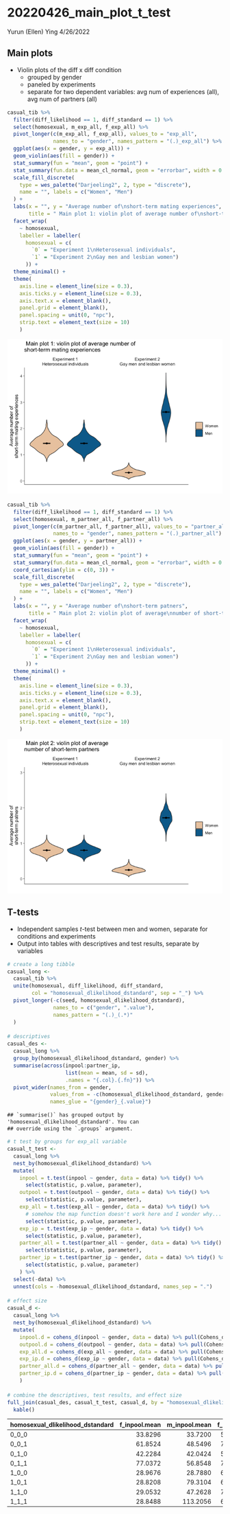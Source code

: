 20220426_main_plot_t\_test
================
Yurun (Ellen) Ying
4/26/2022

## Main plots

-   Violin plots of the diff x diff condition
    -   grouped by gender
    -   paneled by experiments
    -   separate for two dependent variables: avg num of experiences
        (all), avg num of partners (all)

``` r
casual_tib %>% 
  filter(diff_likelihood == 1, diff_standard == 1) %>% 
  select(homosexual, m_exp_all, f_exp_all) %>% 
  pivot_longer(c(m_exp_all, f_exp_all), values_to = "exp_all",
               names_to = "gender", names_pattern = "(.)_exp_all") %>% 
  ggplot(aes(x = gender, y = exp_all)) +
  geom_violin(aes(fill = gender)) +
  stat_summary(fun = "mean", geom = "point") +
  stat_summary(fun.data = mean_cl_normal, geom = "errorbar", width = 0.2) +
  scale_fill_discrete(
    type = wes_palette("Darjeeling2", 2, type = "discrete"),
    name = "", labels = c("Women", "Men")
  ) +
  labs(x = "", y = "Average number of\nshort-term mating experiences",
       title = " Main plot 1: violin plot of average number of\nshort-term mating experiences") +
  facet_wrap(
    ~ homosexual,
    labeller = labeller(
      homosexual = c(
        `0` = "Experiment 1\nHeterosexual individuals",
        `1` = "Experiment 2\nGay men and lesbian women")
      )) +
  theme_minimal() +
  theme(
    axis.line = element_line(size = 0.3),
    axis.ticks.y = element_line(size = 0.3),
    axis.text.x = element_blank(),
    panel.grid = element_blank(),
    panel.spacing = unit(0, "npc"),
    strip.text = element_text(size = 10)
    )
```

![](20220426_main_plot_t_test_files/figure-gfm/violin_exp-1.png)<!-- -->

``` r
casual_tib %>% 
  filter(diff_likelihood == 1, diff_standard == 1) %>% 
  select(homosexual, m_partner_all, f_partner_all) %>% 
  pivot_longer(c(m_partner_all, f_partner_all), values_to = "partner_all",
               names_to = "gender", names_pattern = "(.)_partner_all") %>% 
  ggplot(aes(x = gender, y = partner_all)) +
  geom_violin(aes(fill = gender)) +
  stat_summary(fun = "mean", geom = "point") +
  stat_summary(fun.data = mean_cl_normal, geom = "errorbar", width = 0.2) +
  coord_cartesian(ylim = c(0, 3)) +
  scale_fill_discrete(
    type = wes_palette("Darjeeling2", 2, type = "discrete"),
    name = "", labels = c("Women", "Men")
  ) +
  labs(x = "", y = "Average number of\nshort-term patners",
       title = " Main plot 2: violin plot of average\nnumber of short-term partners") +
  facet_wrap(
    ~ homosexual,
    labeller = labeller(
      homosexual = c(
        `0` = "Experiment 1\nHeterosexual individuals",
        `1` = "Experiment 2\nGay men and lesbian women")
      )) +
  theme_minimal() +
  theme(
    axis.line = element_line(size = 0.3),
    axis.ticks.y = element_line(size = 0.3),
    axis.text.x = element_blank(),
    panel.grid = element_blank(),
    panel.spacing = unit(0, "npc"),
    strip.text = element_text(size = 10)
    )
```

![](20220426_main_plot_t_test_files/figure-gfm/violin_partner-1.png)<!-- -->

## T-tests

-   Independent samples *t*-test between men and women, separate for
    conditions and experiments
-   Output into tables with descriptives and test results, separate by
    variables

``` r
# create a long tibble
casual_long <- 
  casual_tib %>%
  unite(homosexual, diff_likelihood, diff_standard,
        col = "homosexual_dlikelihood_dstandard", sep = "_") %>% 
  pivot_longer(-c(seed, homosexual_dlikelihood_dstandard), 
               names_to = c("gender", ".value"), 
               names_pattern = "(.)_(.*)"
  )

# descriptives
casual_des <- 
  casual_long %>% 
  group_by(homosexual_dlikelihood_dstandard, gender) %>% 
  summarise(across(inpool:partner_ip, 
                   list(mean = mean, sd = sd),
                   .names = "{.col}.{.fn}")) %>% 
  pivot_wider(names_from = gender, 
              values_from = -c(homosexual_dlikelihood_dstandard, gender),
              names_glue = "{gender}_{.value}")
```

    ## `summarise()` has grouped output by 'homosexual_dlikelihood_dstandard'. You can
    ## override using the `.groups` argument.

``` r
# t test by groups for exp_all variable
casual_t_test <- 
  casual_long %>% 
  nest_by(homosexual_dlikelihood_dstandard) %>% 
  mutate(
    inpool = t.test(inpool ~ gender, data = data) %>% tidy() %>% 
      select(statistic, p.value, parameter),
    outpool = t.test(outpool ~ gender, data = data) %>% tidy() %>% 
      select(statistic, p.value, parameter),
    exp_all = t.test(exp_all ~ gender, data = data) %>% tidy() %>% 
      # somehow the map function doesn't work here and I wonder why...
      select(statistic, p.value, parameter),
    exp_ip = t.test(exp_ip ~ gender, data = data) %>% tidy() %>% 
      select(statistic, p.value, parameter),
    partner_all = t.test(partner_all ~ gender, data = data) %>% tidy() %>% 
      select(statistic, p.value, parameter),
    partner_ip = t.test(partner_ip ~ gender, data = data) %>% tidy() %>% 
      select(statistic, p.value, parameter)
    ) %>% 
  select(-data) %>% 
  unnest(cols = -homosexual_dlikelihood_dstandard, names_sep = ".")

# effect size
casual_d <- 
  casual_long %>% 
  nest_by(homosexual_dlikelihood_dstandard) %>% 
  mutate(
    inpool.d = cohens_d(inpool ~ gender, data = data) %>% pull(Cohens_d),
    outpool.d = cohens_d(outpool ~ gender, data = data) %>% pull(Cohens_d),
    exp_all.d = cohens_d(exp_all ~ gender, data = data) %>% pull(Cohens_d),
    exp_ip.d = cohens_d(exp_ip ~ gender, data = data) %>% pull(Cohens_d),
    partner_all.d = cohens_d(partner_all ~ gender, data = data) %>% pull(Cohens_d),
    partner_ip.d = cohens_d(partner_ip ~ gender, data = data) %>% pull(Cohens_d)
    )

# combine the descriptives, test results, and effect size
full_join(casual_des, casual_t_test, casual_d, by = "homosexual_dlikelihood_dstandard") %>% 
  kable()
```

| homosexual_dlikelihood_dstandard | f_inpool.mean | m_inpool.mean | f_inpool.sd | m_inpool.sd | f_outpool.mean | m_outpool.mean | f_outpool.sd | m_outpool.sd | f_exp_all.mean | m_exp_all.mean | f_exp_all.sd | m_exp_all.sd | f_exp_ip.mean | m_exp_ip.mean | f_exp_ip.sd | m_exp_ip.sd | f_partner_all.mean | m_partner_all.mean | f_partner_all.sd | m_partner_all.sd | f_partner_ip.mean | m_partner_ip.mean | f_partner_ip.sd | m_partner_ip.sd | inpool.statistic | inpool.p.value | inpool.parameter | outpool.statistic | outpool.p.value | outpool.parameter | exp_all.statistic | exp_all.p.value | exp_all.parameter | exp_ip.statistic | exp_ip.p.value | exp_ip.parameter | partner_all.statistic | partner_all.p.value | partner_all.parameter | partner_ip.statistic | partner_ip.p.value | partner_ip.parameter |
|:---------------------------------|--------------:|--------------:|------------:|------------:|---------------:|---------------:|-------------:|-------------:|---------------:|---------------:|-------------:|-------------:|--------------:|--------------:|------------:|------------:|-------------------:|-------------------:|-----------------:|-----------------:|------------------:|------------------:|----------------:|----------------:|-----------------:|---------------:|-----------------:|------------------:|----------------:|------------------:|------------------:|----------------:|------------------:|-----------------:|---------------:|-----------------:|----------------------:|--------------------:|----------------------:|---------------------:|-------------------:|---------------------:|
| 0_0\_0                           |       33.8296 |       33.7200 |    5.548124 |    5.592970 |       116.1704 |       116.2800 |     5.548124 |     5.592970 |      0.4962667 |      0.4962667 |    0.1180591 |    0.1180591 |      2.197034 |      2.207255 |   0.3660900 |   0.3824203 |          0.3131147 |          0.3131147 |        0.0614255 |        0.0614255 |          1.385466 |          1.390618 |       0.1224168 |       0.1245132 |        0.6956074 |      0.4867071 |         4997.676 |        -0.6956074 |       0.4867071 |          4997.676 |          0.000000 |       1.0000000 |          4998.000 |       -0.9653458 |      0.3344184 |         4988.511 |              0.000000 |           1.0000000 |              4998.000 |            -1.475276 |          0.1402014 |             4996.560 |
| 0_0\_1                           |       61.8524 |       48.5496 |    7.104957 |    5.749014 |        88.1476 |       101.4504 |     7.104957 |     5.749014 |      0.9115040 |      0.9115040 |    0.1587309 |    0.1587309 |      2.208781 |      2.815906 |   0.2780305 |   0.3600298 |          0.5711387 |          0.5711387 |        0.0816486 |        0.0816486 |          1.383136 |          1.764784 |       0.0927250 |       0.1451402 |       72.7759281 |      0.0000000 |         4789.482 |       -72.7759281 |       0.0000000 |          4789.482 |          0.000000 |       1.0000000 |          4998.000 |      -66.7336456 |      0.0000000 |         4697.662 |              0.000000 |           1.0000000 |              4998.000 |          -110.795100 |          0.0000000 |             4247.630 |
| 0_1\_0                           |       42.2284 |       42.0424 |    5.951740 |    5.859278 |       107.7716 |       107.9576 |     5.951740 |     5.859278 |      0.7844027 |      0.7844027 |    0.1750587 |    0.1750587 |      2.782800 |      2.796560 |   0.4665798 |   0.4812486 |          0.4395600 |          0.4395600 |        0.0770521 |        0.0770521 |          1.558614 |          1.565658 |       0.1361085 |       0.1418986 |        1.1135183 |      0.2655395 |         4996.775 |        -1.1135183 |       0.2655395 |          4996.775 |          0.000000 |       1.0000000 |          4998.000 |       -1.0263639 |      0.3047698 |         4993.219 |              0.000000 |           1.0000000 |              4998.000 |            -1.791431 |          0.0732847 |             4989.351 |
| 0_1\_1                           |       77.0372 |       56.8548 |    7.534038 |    5.989262 |        72.9628 |        93.1452 |     7.534038 |     5.989262 |      1.4328960 |      1.4328960 |    0.2446285 |    0.2446285 |      2.785322 |      3.778855 |   0.3548921 |   0.4952783 |          0.8029573 |          0.8029573 |        0.1088504 |        0.1088504 |          1.560579 |          2.117703 |       0.1117483 |       0.1719169 |      104.8479591 |      0.0000000 |         4756.111 |      -104.8479591 |       0.0000000 |          4756.111 |          0.000000 |       1.0000000 |          4998.000 |      -81.5304136 |      0.0000000 |         4529.822 |              0.000000 |           1.0000000 |              4998.000 |          -135.854578 |          0.0000000 |             4290.857 |
| 1_0\_0                           |       28.9676 |       28.7880 |    6.942005 |    7.095181 |       121.0324 |       121.2120 |     6.942005 |     7.095181 |      0.3203840 |      0.3167040 |    0.1029041 |    0.1035050 |      1.645982 |      1.637235 |   0.2922699 |   0.2913901 |          0.2498987 |          0.2474187 |        0.0716867 |        0.0729659 |          1.283332 |          1.278045 |       0.1272052 |       0.1270302 |        0.9046601 |      0.3656891 |         4995.621 |        -0.9046601 |       0.3656891 |          4995.621 |          1.260672 |       0.2074859 |          4997.831 |        1.0597411 |      0.2893136 |         4997.955 |              1.212254 |           0.2254727 |              4996.437 |             1.470416 |          0.1415121 |             4997.991 |
| 1_0\_1                           |       28.8208 |       79.3104 |    6.999677 |    8.355236 |       121.1792 |        70.6896 |     6.999677 |     8.355236 |      0.3152107 |      1.0493760 |    0.1024196 |    0.1759911 |      1.626778 |      1.978986 |   0.2978122 |   0.2132485 |          0.2471147 |          0.8200693 |        0.0719928 |        0.1203031 |          1.275365 |          1.546804 |       0.1268487 |       0.1115161 |     -231.6080936 |      0.0000000 |         4849.158 |       231.6080936 |       0.0000000 |          4849.158 |       -180.274948 |       0.0000000 |          4017.526 |      -48.0779529 |      0.0000000 |         4528.167 |           -204.336012 |           0.0000000 |              4085.411 |           -80.355896 |          0.0000000 |             4917.287 |
| 1_1\_0                           |       29.0532 |       47.2628 |    7.137307 |    8.306849 |       120.9468 |       102.7372 |     7.137307 |     8.306849 |      0.3202560 |      0.7960213 |    0.1031848 |    0.2299144 |      1.640773 |      2.504022 |   0.2866779 |   0.4762827 |          0.2500960 |          0.5189813 |        0.0733687 |        0.1266930 |          1.280185 |          1.632979 |       0.1269182 |       0.1811387 |      -83.1341664 |      0.0000000 |         4887.171 |        83.1341664 |       0.0000000 |          4887.171 |        -94.395098 |       0.0000000 |          3466.441 |      -77.6437263 |      0.0000000 |         4099.642 |            -91.830047 |           0.0000000 |              4005.693 |           -79.753766 |          0.0000000 |             4476.166 |
| 1_1\_1                           |       28.8488 |      113.2056 |    6.940000 |    6.901129 |       121.1512 |        36.7944 |     6.940000 |     6.901129 |      0.3169280 |      2.6281867 |    0.1006094 |    0.3694800 |      1.636481 |      3.476271 |   0.2892771 |   0.3908389 |          0.2479787 |          1.7188693 |        0.0716732 |        0.1927126 |          1.278857 |          2.273679 |       0.1245237 |       0.1702069 |     -430.9549435 |      0.0000000 |         4997.842 |       430.9549435 |       0.0000000 |          4997.842 |       -301.783672 |       0.0000000 |          2867.562 |     -189.1826232 |      0.0000000 |         4604.970 |           -357.690744 |           0.0000000 |              3177.358 |          -235.857634 |          0.0000000 |             4578.417 |
